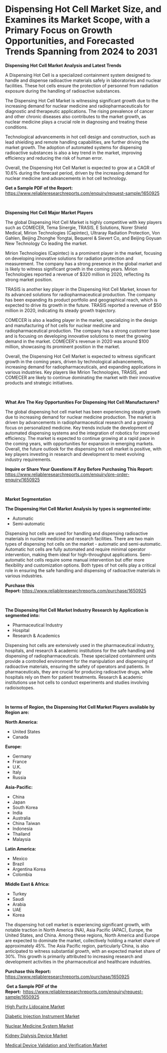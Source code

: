 <p><h1>Dispensing Hot Cell Market Size, and Examines its Market Scope, with a Primary Focus on Growth Opportunities, and Forecasted Trends Spanning from 2024 to 2031</h1></p><p><strong>Dispensing Hot Cell Market Analysis and Latest Trends</strong></p>
<p><p>A Dispensing Hot Cell is a specialized containment system designed to handle and dispense radioactive materials safely in laboratories and nuclear facilities. These hot cells ensure the protection of personnel from radiation exposure during the handling of radioactive substances.</p><p>The Dispensing Hot Cell Market is witnessing significant growth due to the increasing demand for nuclear medicine and radiopharmaceuticals for diagnostic and therapeutic applications. The rising prevalence of cancer and other chronic diseases also contributes to the market growth, as nuclear medicine plays a crucial role in diagnosing and treating these conditions.</p><p>Technological advancements in hot cell design and construction, such as lead shielding and remote handling capabilities, are further driving the market growth. The adoption of automated systems for dispensing radioactive substances is also a key trend in the market, improving efficiency and reducing the risk of human error.</p><p>Overall, the Dispensing Hot Cell Market is expected to grow at a CAGR of 10.6% during the forecast period, driven by the increasing demand for nuclear medicine and advancements in hot cell technology.</p></p>
<p><strong>Get a Sample PDF of the Report:&nbsp;</strong> <a href="https://www.reliableresearchreports.com/enquiry/request-sample/1650925">https://www.reliableresearchreports.com/enquiry/request-sample/1650925</a></p>
<p>&nbsp;</p>
<p><strong>Dispensing Hot Cell Major Market Players</strong></p>
<p><p>The global Dispensing Hot Cell Market is highly competitive with key players such as COMECER, Tema Sinergie, TRASIS, E Solutions, Norer Shield Medical, Mirion Technologies (Capintec), Ultraray Radiation Protection, Von Gahlen, Beijing Zhonghe Yongtai, Bequerel & Sievert Co, and Beijing Goyuan New Technology Co leading the market.</p><p>Mirion Technologies (Capintec) is a prominent player in the market, focusing on developing innovative solutions for radiation protection and measurement. The company has a strong presence in the global market and is likely to witness significant growth in the coming years. Mirion Technologies reported a revenue of $320 million in 2020, reflecting its strong market position.</p><p>TRASIS is another key player in the Dispensing Hot Cell Market, known for its advanced solutions for radiopharmaceutical production. The company has been expanding its product portfolio and geographical reach, which is expected to drive its growth in the future. TRASIS reported a revenue of $50 million in 2020, indicating its steady growth trajectory.</p><p>COMECER is also a leading player in the market, specializing in the design and manufacturing of hot cells for nuclear medicine and radiopharmaceutical production. The company has a strong customer base and is focusing on developing innovative solutions to meet the growing demand in the market. COMECER's revenue in 2020 was around $100 million, showcasing its prominent position in the market.</p><p>Overall, the Dispensing Hot Cell Market is expected to witness significant growth in the coming years, driven by technological advancements, increasing demand for radiopharmaceuticals, and expanding applications in various industries. Key players like Mirion Technologies, TRASIS, and COMECER are likely to continue dominating the market with their innovative products and strategic initiatives.</p></p>
<p>&nbsp;</p>
<p><strong>What Are The Key Opportunities For Dispensing Hot Cell Manufacturers?</strong></p>
<p><p>The global dispensing hot cell market has been experiencing steady growth due to increasing demand for nuclear medicine production. The market is driven by advancements in radiopharmaceutical research and a growing focus on personalized medicine. Key trends include the development of automated dispensing systems and the integration of robotics for improved efficiency. The market is expected to continue growing at a rapid pace in the coming years, with opportunities for expansion in emerging markets. Overall, the future outlook for the dispensing hot cell market is positive, with key players investing in research and development to meet evolving industry requirements.</p></p>
<p><strong>Inquire or Share Your Questions If Any Before Purchasing This Report:</strong> <a href="https://www.reliableresearchreports.com/enquiry/pre-order-enquiry/1650925">https://www.reliableresearchreports.com/enquiry/pre-order-enquiry/1650925</a></p>
<p>&nbsp;</p>
<p><strong>Market Segmentation</strong></p>
<p><strong>The Dispensing Hot Cell Market Analysis by types is segmented into:</strong></p>
<p><ul><li>Automatic</li><li>Semi-automatic</li></ul></p>
<p><p>Dispensing hot cells are used for handling and dispensing radioactive materials in nuclear medicine and research facilities. There are two main types of dispensing hot cells on the market - automatic and semi-automatic. Automatic hot cells are fully automated and require minimal operator intervention, making them ideal for high-throughput applications. Semi-automatic hot cells require some manual intervention but offer more flexibility and customization options. Both types of hot cells play a critical role in ensuring the safe handling and dispensing of radioactive materials in various industries.</p></p>
<p><strong>Purchase this Report:&nbsp;</strong><a href="https://www.reliableresearchreports.com/purchase/1650925">https://www.reliableresearchreports.com/purchase/1650925</a></p>
<p>&nbsp;</p>
<p><strong>The Dispensing Hot Cell Market Industry Research by Application is segmented into:</strong></p>
<p><ul><li>Pharmaceutical Industry</li><li>Hospital</li><li>Research & Academics</li></ul></p>
<p><p>Dispensing hot cells are extensively used in the pharmaceutical industry, hospitals, and research & academic institutions for the safe handling and dispensing of radiopharmaceuticals. These specialized containment units provide a controlled environment for the manipulation and dispensing of radioactive materials, ensuring the safety of operators and patients. In pharmaceuticals, they are crucial for producing radioactive drugs, while hospitals rely on them for patient treatments. Research & academic institutions use hot cells to conduct experiments and studies involving radioisotopes.</p></p>
<p>&nbsp;</p>
<p><strong>In terms of Region, the Dispensing Hot Cell Market Players available by Region are:</strong></p>
<p>
    <p> <strong> North America: </strong>
        <ul>
            <li>United States</li>
            <li>Canada</li>
        </ul>
        </p> 
    <p> <strong> Europe: </strong>
        <ul>
            <li>Germany</li>
            <li>France</li>
            <li>U.K.</li>
            <li>Italy</li>
            <li>Russia</li>
        </ul>
        </p> 
    <p> <strong> Asia-Pacific: </strong>
        <ul>
            <li>China</li>
            <li>Japan</li>
            <li>South Korea</li>
            <li>India</li>
            <li>Australia</li>
            <li>China Taiwan</li>
            <li>Indonesia</li>
            <li>Thailand</li>
            <li>Malaysia</li>
        </ul>
        </p> 
    <p> <strong> Latin America: </strong>
        <ul>
            <li>Mexico</li>
            <li>Brazil</li>
            <li>Argentina Korea</li>
            <li>Colombia</li>
        </ul>
        </p> 
    <p> <strong> Middle East & Africa: </strong>
        <ul>
            <li>Turkey</li>
            <li>Saudi</li>
            <li>Arabia</li>
            <li>UAE</li>
            <li>Korea</li>
        </ul>
    </p>
    </p>
<p><p>The dispensing hot cell market is experiencing significant growth, with notable traction in North America (NA), Asia Pacific (APAC), Europe, the United States, and China. Among these regions, North America and Europe are expected to dominate the market, collectively holding a market share of approximately 45%. The Asia Pacific region, particularly China, is also anticipated to witness substantial growth, with an expected market share of 30%. This growth is primarily attributed to increasing research and development activities in the pharmaceutical and healthcare industries.</p></p>
<p><strong>Purchase this Report: </strong><a href="https://www.reliableresearchreports.com/purchase/1650925">https://www.reliableresearchreports.com/purchase/1650925</a></p>
<p>&nbsp;<strong>Get a Sample PDF of the Report:&nbsp;&nbsp;</strong><a href="https://www.reliableresearchreports.com/enquiry/request-sample/1650925">https://www.reliableresearchreports.com/enquiry/request-sample/1650925</a></p>
<p><strong></strong></p>
<p><p><a href="https://github.com/myacatherineblakecaczo9vcsw/Market-Research-Report-List-1/blob/main/high-purity-lidocaine-market.md">High Purity Lidocaine Market</a></p><p><a href="https://github.com/irfadac/Market-Research-Report-List-1/blob/main/diabetic-injection-instrument-market.md">Diabetic Injection Instrument Market</a></p><p><a href="https://medium.com/@abbieparker1942/nuclear-medicine-system-market-insights-into-market-cagr-market-trends-and-growth-strategies-f7e802855a9a">Nuclear Medicine System Market</a></p><p><a href="https://medium.com/@josereynolds2012/kidney-dialysis-device-market-insights-into-market-cagr-market-trends-and-growth-strategies-642a88612307">Kidney Dialysis Device Market</a></p><p><a href="https://medium.com/@josereynolds2012/medical-device-validation-and-verification-market-analysis-its-cagr-market-segmentation-and-5850381684ce">Medical Device Validation and Verification Market</a></p></p>